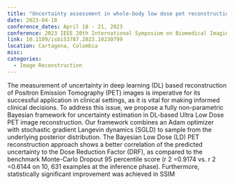 ```yaml
---
title: "Uncertainty assessment in whole-body low dose pet reconstruction using non-parametric bayesian deep learning approach"
date: 2023-04-18
conference_dates: April 18 - 21, 2023
conference: 2023 IEEE 20th International Symposium on Biomedical Imaging (ISBI)
link: 10.1109/isbi53787.2023.10230799
location: Cartagena, Colombia
misc:  
categories: 
  - Image Reconstruction
---
```

The measurement of uncertainty in deep learning (DL) based reconstruction of Positron Emission Tomography (PET) images is imperative for its successful application in clinical settings, as it is vital for making informed clinical decisions. To address this issue, we propose a fully non-parametric Bayesian framework for uncertainty estimation in DL-based Ultra Low Dose PET image reconstruction. Our framework combines an Adam optimizer with stochastic gradient Langevin dynamics (SGLD) to sample from the underlying posterior distribution. The Bayesian Low Dose (LD) PET reconstruction approach shows a better correlation of the predicted uncertainty to the Dose Reduction Factor (DRF), as compared to the benchmark Monte-Carlo Dropout 95 percentile score (r 2 =0.9174 vs. r 2 =0.6144 on 10, 631 examples at the inference phase). Furthermore, statistically significant improvement was achieved in SSIM
                    